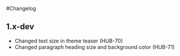 #Changelog

## 1.x-dev

* Changed text size in theme teaser (HUB-70)
* Changed paragraph heading size and background color (HUB-71)
